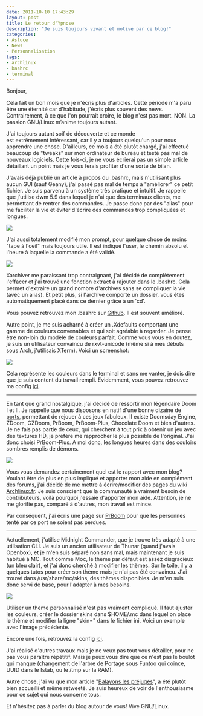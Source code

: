 ```yaml
---
date: 2011-10-10 17:43:29
layout: post
title: Le retour d'Ypnose
description: "Je suis toujours vivant et motivé par ce blog!"
categories:
- Astuce
- News
- Personnalisation
tags:
- archlinux
- bashrc
- terminal
---
```


Bonjour,

Cela fait un bon mois que je n'écris plus d'articles. Cette période m'a paru être une éternité car d'habitude, j'écris plus souvent des news. Contrairement, à ce que l'on pourrait croire, le blog n'est pas mort. NON. La passion GNU/Linux m’anime toujours autant.

J'ai toujours autant soif de découverte et ce monde est extrêmement intéressant, car il y a toujours quelqu'un pour nous apprendre une chose. D'ailleurs, ce mois a été plutôt chargé, j'ai effectué beaucoup de "tweaks" sur mon ordinateur de bureau et testé pas mal de nouveaux logiciels. Cette fois-ci, je ne vous écrierai pas un simple article détaillant un point mais je vous ferais profiter d'une sorte de bilan.

<!-- more -->

J'avais déjà publié un article à propos du .bashrc, mais n'utilisant plus aucun GUI (sauf Geany), j'ai passé pas mal de temps à "améliorer" ce petit fichier. Je suis parvenu à un système très pratique et intuitif. Je rappelle que j'utilise dwm 5.9 dans lequel je n'ai que des terminaux clients, me permettant de rentrer des commandes. Je passe donc par des "alias" pour me faciliter la vie et éviter d'écrire des commandes trop compliquées et longues.

<img class="imgcenter" src="http://linuxien.legtux.org/uploads/images/2011/10/alias.png">

J'ai aussi totalement modifié mon prompt, pour quelque chose de moins "tape à l'oeil" mais toujours utile. Il est indiqué l'user, le chemin absolu et l'heure à laquelle la commande a été validé.

<img class="imgcenter" src="http://linuxien.legtux.org/uploads/images/2011/10/prompt.png">

Xarchiver me paraissant trop contraignant, j'ai décidé de complètement l'effacer et j'ai trouvé une fonction extract à rajouter dans le .bashrc. Cela permet d'extraire un grand nombre d'archives sans se compliquer la vie (avec un alias). Et petit plus, si l'archive comporte un dossier, vous êtes automatiquement placé dans ce dernier grâce à un 'cd'.

Vous pouvez retrouvez mon .bashrc sur [Github](https://github.com/Ypnose/Madfiles/blob/master/.bashrc). Il est souvent amélioré.

Autre point, je me suis acharné à créer un .Xdefaults comportant une gamme de couleurs convenables et qui soit agréable à regarder. Je pense être non-loin du modèle de couleurs parfait. Comme vous vous en doutez, je suis un utilisateur convaincu de rxvt-unicode (même si à mes débuts sous Arch, j'utilisais XTerm). Voici un screenshot:

<img class="imgcenter" src="http://linuxien.legtux.org/uploads/images/2011/10/colors.png">

Cela représente les couleurs dans le terminal et sans me vanter, je dois dire que je suis content du travail rempli. Evidemment, vous pouvez retrouvez ma config [ici](https://github.com/Ypnose/Madfiles/blob/master/.Xresources).

_________________________


En tant que grand nostalgique, j'ai décidé de ressortir mon légendaire Doom I et II. Je rappelle que nous disposons en natif d'une bonne dizaine de[ ports](http://en.wikipedia.org/wiki/Doom_source_port), permettant de rejouer à ces jeux fabuleux. Il existe Doomsday Engine, ZDoom, GZDoom, PrBoom, PrBoom-Plus, Chocolate Doom et bien d'autres. Je ne fais pas partie de ceux, qui cherchent à tout prix à obtenir un jeu avec des textures HD, je préfère me rapprocher le plus possible de l'original.
J'ai donc choisi PrBoom-Plus. A moi donc, les longues heures dans des couloirs sombres remplis de démons.

<img class="imgcenter" src="http://linuxien.legtux.org/uploads/images/2011/10/doom.png">

Vous vous demandez certainement quel est le rapport avec mon blog? Voulant être de plus en plus impliqué et apporter mon aide en complément des forums, j'ai décidé de me mettre à écrire/modifier des pages du wiki [Archlinux.fr](http://wiki.archlinux.fr/Accueil). Je suis conscient que la communauté à vraiment besoin de contributeurs, voilà pourquoi j'essaie d'apporter mon aide. Attention, je ne me glorifie pas, comparé à d'autres, mon travail est mince.

Par conséquent, j'ai écris une page sur [PrBoom](http://wiki.archlinux.fr/Prboom) pour que les personnes tenté par ce port ne soient pas perdues.

_________________________


Actuellement, j'utilise Midnight Commander, que je trouve très adapté à une utilisation CLI. Je suis un ancien utilisateur de Thunar (quand j'avais Openbox), et je m'en suis séparé non sans mal, mais maintenant je suis habitué à MC.
Tout comme Moc, le thème par défaut est assez disgracieux (un bleu clair), et j'ai donc cherché à modifier les thèmes. Sur le toile, il y a quelques tutos pour créer son thème mais je n'ai pas été convaincu. J'ai trouvé dans /usr/share/mc/skins, des thèmes disponibles. Je m'en suis donc servi de base, pour l'adapter à mes besoins.

<img class="imgcenter" src="http://linuxien.legtux.org/uploads/images/2011/10/mc.png">

Utiliser un thème personnalisé n'est pas vraiment compliqué. Il faut ajuster les couleurs, créer le dossier skins dans $HOME/.mc dans lequel on place le thème et modifier la ligne "skin=" dans le fichier ini. Voici un exemple avec l'image précédente.

Encore une fois, retrouvez la config [ici](https://github.com/Ypnose/Madfiles/tree/master/mc).

J'ai réalisé d'autres travaux mais je ne veux pas tout vous détailler, pour ne pas vous paraître répétitif. Mais je peux vous dire que ce n'est pas le boulot qui manque (changement de l'arbre de Portage sous Funtoo qui coince, UUID dans le fstab, ou le /tmp sur la RAM).

Autre chose, j'ai vu que mon article "[Balayons les préjugés](http://tetedulinuxien.fr/2011/08/01/balayons-les-prejuges/)", a été plutôt bien accueilli et même retweeté. Je suis heureux de voir de l'enthousiasme pour ce sujet qui nous concerne tous.

Et n'hésitez pas à parler du blog autour de vous! Vive GNU/Linux.
